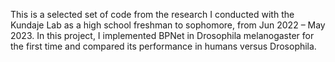This is a selected set of code from the research I conducted with the Kundaje Lab as a high school freshman to sophomore, from Jun 2022 – May 2023. In this project, I implemented BPNet in Drosophila melanogaster for the first time and compared its performance in humans versus Drosophila.
